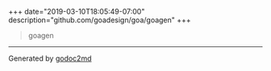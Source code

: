 +++
date="2019-03-10T18:05:49-07:00"
description="github.com/goadesign/goa/goagen"
+++


> goagen





- - -
Generated by [godoc2md](http://godoc.org/github.com/davecheney/godoc2md)
